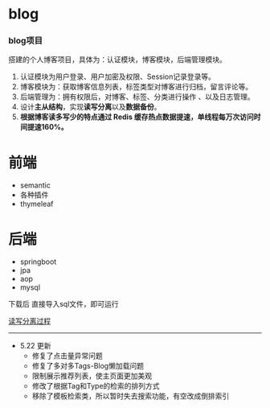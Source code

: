 # blog
### blog项目

搭建的个人博客项目，具体为：认证模块，博客模块，后端管理模块。 

1. 认证模块为用户登录、用户加密及权限、Session记录登录等。
2. 博客模块为：获取博客信息列表，标签类型对博客进行归档，留言评论等。
3. 后端管理为：拥有权限后，对博客、标签、分类进行操作 、以及日志管理。
4. 设计**主从结构**，实现**读写分离**以及**数据备份**。
5. **根据博客读多写少的特点通过 Redis 缓存热点数据提速，单线程每万次访问时间提速160%。**

# 前端
  * semantic
  * 各种插件
  * thymeleaf
# 后端
  * springboot
  * jpa
  * aop
  * mysql





下载后 直接导入sql文件，即可运行



[读写分离过程](https://github.com/Yang6149/notes/blob/master/md%E7%AC%94%E8%AE%B0/%E5%9E%83%E5%9C%BE%E6%96%87/MySQL%20%E4%B8%BB%E4%BB%8E%E6%93%8D%E4%BD%9C%E9%98%B2%E8%BF%B7%E8%B7%AF%E6%8C%87%E5%8D%97.md)



------------------------------

* 5.22 更新
  - 修复了点击量异常问题
  - 修复了多对多Tags-Blog懒加载问题
  - 限制展示推荐列表，使主页面更加美观
  - 修改了根据Tag和Type的检索的排列方式
  - 移除了模板检索类，所以暂时失去搜索功能，有空改成倒排索引